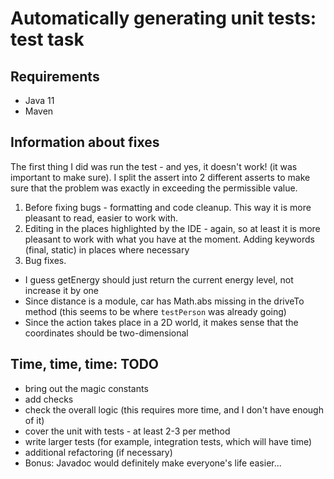 # Automatically generating unit tests: test task

## Requirements

- Java 11
- Maven

## Information about fixes

The first thing I did was run the test - and yes, it doesn't work! (it was important to make sure). I split the assert into 2 different asserts to make sure that the problem was exactly in exceeding the permissible value.

1. Before fixing bugs - formatting and code cleanup. This way it is more pleasant to read, easier to work with.
2. Editing in the places highlighted by the IDE - again, so at least it is more pleasant to work with what you have at the moment.
Adding keywords (final, static) in places where necessary
3. Bug fixes.
- I guess getEnergy should just return the current energy level, not increase it by one
- Since distance is a module, car has Math.abs missing in the driveTo method (this seems to be where `testPerson` was already going)
- Since the action takes place in a 2D world, it makes sense that the coordinates should be two-dimensional

## Time, time, time: TODO

- bring out the magic constants
- add checks
- check the overall logic (this requires more time, and I don't have enough of it)
- cover the unit with tests - at least 2-3 per method
- write larger tests (for example, integration tests, which will have time)
- additional refactoring (if necessary)
- Bonus: Javadoc would definitely make everyone's life easier...